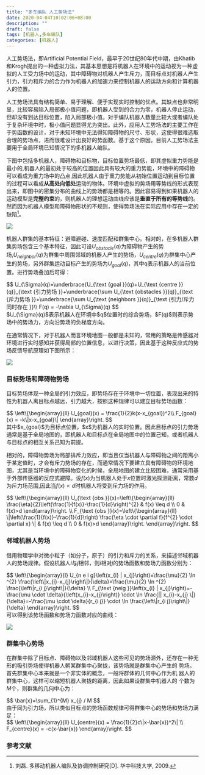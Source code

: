 ```yaml
---
title: "多车编队 人工势场法"
date: 2020-04-04T10:02:06+08:00
description: ""
draft: false
tags: [机器人,多车编队]
categories: [机器人]
---
```

人工势场法，即Artificial Potential Field，最早于20世纪80年代中期，由Khatib和Krogh提出的一种虚拟力法，其基本思想是将机器人在环境中的运动视为一种虚拟的人工受力场中的运动，其中障碍物对机器人产生斥力，而目标点对机器人产生引力，引力和斥力的合力作为机器人的加速力来控制机器人的运动方向和计算机器人的位置。

人工势场法具有结构简单、易于理解、便于实现实时控制的优点。其缺点也非常明显，比较容易陷入局部极小值问题，即机器人受到的合力为零，机器人停止运动，但却没有到达目标位置，陷入局部极小值。对于编队机器人数量比较大或者编队处于复杂环境中时，极小值问题显得尤为突出。此外，应用人工势场法的主要工作在于势函数的设计，对于未知环境中无法得知障碍物的尺寸、形状，这使得很难选取合理的势场点，进而很难设计出良好的势函数。基于这个原因，目前人工势场法主要用于全局环境已知情况下的多机器人编队。

下图中包括多机器人，障碍物和目标物，目标位置势场最低，即其虚拟重力势能是最小的,机器人的最初处于较高的位置因此具有较大的重力势能，环境中的障碍物可以看成为重力场中的凸点,因此机器人由于重力势能从初始位置运动到目标位置的过程可以看成**从高处向低处**运动的物体。环境中虚拟的势场用等势线的形式表现出来，即图中的密集分布的曲线上的势场都是相等的。因此容易得到如果机器人的运动模型是**完整约束**的，则机器人的理想运动曲线应该是**垂直于所有的等势线**的。然而因为机器人模型和障碍物形状的不规则，使得势场法在实际应用中存在一定的缺陷[^1]。

![](https://gitee.com/chengshuyi/scripts/raw/master/img/20200405135443.png)

机器人群集的基本特征：避障避碰、速度匹配和群集中心。相对的，在多机器人群集势场包含三个基本特征，因此可设$U_{obstacle}(q)$为障碍物产生的势场,$U_{neighbor}(q)$为群集中周围邻域的机器人产生的势场，$U_{centre}(q)$为群集中心产生的势场，另外群集运动目标产生的势场为$U_{goal}(q)$，其中q表示机器人的当前位置。进行势场叠加后可得：
<div>
$$
U_{\Sigma}(q)=\underbrace{U_{\text {goal }}(q)+U_{\text {centre }}(q)}_{\text {引力势场 }}+\underbrace{\sum U_{\text {obstacles }}(q)}_{\text {斥力势场 }}+\underbrace{\sum U_{\text {neighbors }}(q)}_{\text {引力/斥力同时存在 }}\\
F(q) = -\nabla U_{\Sigma}(q)
$$
</div>
$U_{\Sigma}(q)$表示机器人在环境中$q$位置时的综合势场，$F(q)$则表示势场中的势场力，方向沿势场的负梯度方向。

在通常情况下，对于机器人而言环境地图一般都是未知的，常用的策略是传感器对环境进行实时感知并获得局部的位置信息，以进行决策，因此基于这种反应式的势场反馈导航原理如下图所示：

![](https://gitee.com/chengshuyi/scripts/raw/master/img/20200405140801.png)

### 目标势场和障碍物势场

目标势场体现一种全局的引力效应，即势场存在于环境中一切位置，表现出来的特性为机器人离目标点越远，引力越大，按照这种规律可以建立目标势场函数：
<div>
$$
\left\{\begin{array}{ll}
U_{goal}(x) = \frac{1}{2}k(x-x_{goal})^2\\
F_{goal}(x) = -k\|x-x_{goal}\|
\end{array}\right.
$$
</div>
其中$x_{goal}$为目标点位置，$x$为机器人的实时位置。因此目标点的引力势场通常是基于全局地图的，即机器人和目标点在全局地图中的位置己知，或者机器人
与目标点的相互关系己知为前提。

相对的，障碍物势场为局部排斥力效应，即当且仅当机器人与障碍物之间的距离小于某定值时，才会有斥力势场的存在，而通常情况下要建立具有障碍物的环境地图，尤其是当环境中的障碍物变化的时候，全局地图的建立比较困难，通常采用基于外部传感器的反应式避障。设$f(x)$为当机器人处于$x$位置时激光探测距离，常数$d$为斥力场范围,因此当$f(x)<d$时机器人将受到斥力场的作用。
<div>
$$
\left\{\begin{array}{ll}
U_{\text {obs }}(x)=\left\{\begin{array}{ll}
\frac{\eta}{2}\left(\frac{1}{f(x)}-\frac{1}{d}\right)^{2} & f(x) \leq d \\
0 & f(x)>d
\end{array}\right. \\
F_{\text {obs }}(x)=\left\{\begin{array}{ll}
\|\left(\frac{1}{f(x)}-\frac{1}{d}\right) \frac{\eta \cdot \partial f}{f^{2} \cdot \partial x} \| & f(x) \leq d \\
0 & f(x)>d
\end{array}\right.
\end{array}\right.
$$
</div>

### 邻域机器人势场

借用物理学中对微小粒子（如分子，原子）的引力和斥力的关系，来描述邻域机器人的势场规律。假设机器人$i$与$j$相邻，则$i$相对$j$的势场函数和势场力函数分别为：
<div>
$$
\left\{\begin{array}{l}
U_{n e i g}\left(x_{i} | x_{j}\right)=\frac{\mu}{2} \ln ^{2} \frac{\left\|x_{i}-x_{j}\right\|}{\delta}=\frac{\mu}{2} \ln ^{2} \frac{\left\|r_{i j}\right\|}{\delta} \\
F_{\text {neig }}\left(x_{i} | x_{j}\right)=-\frac{\mu \cdot \delta}{\left(x_{i}-x_{j}\right)} \cdot \ln \frac{|| x_{i}-x_{j} \|}{\delta}=-\frac{\mu \cdot \delta}{r_{i j}} \cdot \ln \frac{\left\|r_{i j}\right\|}{\delta}
\end{array}\right.
$$
</div>
可以得到该势场函数和势场力函数对应的曲线：

![](https://gitee.com/chengshuyi/scripts/raw/master/img/20200405142530.png)

### 群集中心势场

在群集中除了目标点、障碍物以及邻域机器人这些可见的势场源外，还存在一种无形的吸引势场使得机器人朝某群集中心聚拢，该势场就是群集中心产生的
势场。首先群集中心本来就是一个非实体的概念，一般将群体的几何中心作为机
器人的群集中心，这样可以缩短机器人聚拢的距离，因此如果设群集中机器人的
个数为$M$个，则群集的几何中心为：
<div>
$$
\bar{x}=\sum_{1}^{M} x_{j} / M
$$
</div>
由于同为引力场，所以类似目标点的势场函数规律可得群集中心的势场和势场力满足：
<div>
$$
\left\{\begin{array}{ll}
U_{centre}(x) = \frac{1}{2}c\|x-\bar{x})^2\| \\
F_{centre}(x) = -c(x-\bar{x})
\end{array}\right.
$$
</div>
<!--省略了部分-->



### 参考文献

[^1]:刘磊. 多移动机器人编队及协调控制研究[D]. 华中科技大学, 2009.

